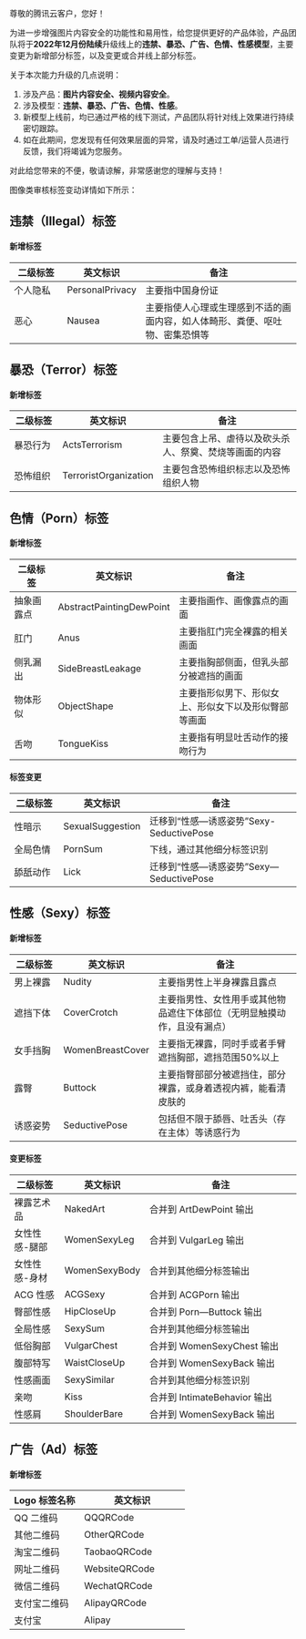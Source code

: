 尊敬的腾讯云客户，您好！ 

为进一步增强图片内容安全的功能性和易用性，给您提供更好的产品体验，产品团队将于**2022年12月份陆续**升级线上的**违禁、暴恐、广告、色情、性感模型**，主要变更为新增部分标签，以及变更或合并线上部分标签。

关于本次能力升级的几点说明：
1. 涉及产品：**图片内容安全、视频内容安全**。
2. 涉及模型：**违禁、暴恐、广告、色情、性感**。
3. 新模型上线前，均已通过严格的线下测试，产品团队将针对线上效果进行持续密切跟踪。
4. 如在此期间，您发现有任何效果层面的异常，请及时通过工单/运营人员进行反馈，我们将竭诚为您服务。
       
对此给您带来的不便，敬请谅解，非常感谢您的理解与支持！

图像类审核标签变动详情如下所示：


## 违禁（Illegal）标签
#### 新增标签
<table>
<thead>
<tr>
<th width="20%">二级标签</th>
<th width="20%">英文标识</th>
<th width="60%">备注</th>
</tr>
</thead>
<tbody><tr>
<td>个人隐私</td>
<td>PersonalPrivacy</td>
<td>主要指中国身份证</td>
</tr>
<tr>
<td>恶心</td>
<td>Nausea</td>
<td>主要指使人心理或生理感到不适的画面内容，如人体畸形、粪便、呕吐物、密集恐惧等</td>
</tr>
</tbody></table>

## 暴恐（Terror）标签
#### 新增标签
<table>
<thead>
<tr>
<th width="20%">二级标签</th>
<th width="20%">英文标识</th>
<th width="60%">备注</th>
</tr>
</thead>
<tbody><tr>
<td>暴恐行为</td>
<td>ActsTerrorism</td>
<td>主要包含上吊、虐待以及砍头杀人、祭奠、焚烧等画面的内容</td>
</tr>
<tr>
<td>恐怖组织</td>
<td>TerroristOrganization</td>
<td>主要包含恐怖组织标志以及恐怖组织人物</td>
</tr>
</tbody></table>

## 色情（Porn）标签
#### 新增标签
<table>
<thead>
<tr>
<th width="20%">二级标签</th>
<th width="20%">英文标识</th>
<th width="60%">备注</th>
</tr>
</thead>
<tbody><tr>
<td>抽象画露点</td>
<td>AbstractPaintingDewPoint</td>
<td>主要指画作、画像露点的画面</td>
</tr>
<tr>
<td>肛门</td>
<td>Anus</td>
<td>主要指肛门完全裸露的相关画面</td>
</tr>
<tr>
<td>侧乳漏出</td>
<td>SideBreastLeakage</td>
<td>主要指胸部侧面，但乳头部分被遮挡的画面</td>
</tr>
<tr>
<td>物体形似</td>
<td>ObjectShape</td>
<td>主要指形似男下、形似女上、形似女下以及形似臀部等画面</td>
</tr>
<tr>
<td>舌吻</td>
<td>TongueKiss</td>
<td>主要指有明显吐舌动作的接吻行为</td>
</tr>
</tbody></table>

#### 标签变更
<table>
<thead>
<tr>
<th width="20%">二级标签</th>
<th width="20%">英文标识</th>
<th width="60%">备注</th>
</tr>
</thead>
<tbody><tr>
<td>性暗示</td>
<td>SexualSuggestion</td>
<td>迁移到“性感—诱惑姿势”Sexy-SeductivePose</td>
</tr>
<tr>
<td>全局色情</td>
<td>PornSum</td>
<td>下线，通过其他细分标签识别</td>
</tr>
<tr>
<td>舔舐动作</td>
<td>Lick</td>
<td>迁移到“性感—诱惑姿势”Sexy—SeductivePose</td>
</tr>
</tbody></table>

## 性感（Sexy）标签
#### 新增标签
<table>
<thead>
<tr>
<th width="20%">二级标签</th>
<th width="20%">英文标识</th>
<th width="60%">备注</th>
</tr>
</thead>
<tbody><tr>
<td>男上裸露</td>
<td>Nudity</td>
<td>主要指男性上半身裸露且露点</td>
</tr>
<tr>
<td>遮挡下体</td>
<td>CoverCrotch</td>
<td>主要指男性、女性用手或其他物品遮住下体部位（无明显触摸动作，且没有漏点）</td>
</tr>
<tr>
<td>女手挡胸</td>
<td>WomenBreastCover</td>
<td>主要指无裸露，同时手或者手臂遮挡胸部，遮挡范围50%以上</td>
</tr>
<tr>
<td>露臀</td>
<td>Buttock</td>
<td>主要指臀部部分被遮挡住，部分裸露，或身着透视内裤，能看清皮肤的</td>
</tr>
<tr>
<td>诱惑姿势</td>
<td>SeductivePose</td>
<td>包括但不限于舔唇、吐舌头（存在主体）等诱惑行为</td>
</tr>
</tbody></table>

#### 变更标签
<table>
<thead>
<tr>
<th width="20%">二级标签</th>
<th width="20%">英文标识</th>
<th width="60%">备注</th>
</tr>
</thead>
<tbody><tr>
<td>裸露艺术品</td>
<td>NakedArt</td>
<td>合并到 ArtDewPoint 输出</td>
</tr>
<tr>
<td>女性性感-腿部</td>
<td>WomenSexyLeg</td>
<td>合并到 VulgarLeg 输出</td>
</tr>
<tr>
<td>女性性感-身材</td>
<td>WomenSexyBody</td>
<td>合并到其他细分标签输出</td>
</tr>
<tr>
<td>ACG 性感</td>
<td>ACGSexy</td>
<td>合并到 ACGPorn 输出</td>
</tr>
<tr>
<td>臀部性感</td>
<td>HipCloseUp</td>
<td>合并到 Porn—Buttock 输出</td>
</tr>
<tr>
<td>全局性感</td>
<td>SexySum</td>
<td>合并到其他细分标签输出</td>
</tr>
<tr>
<td>低俗胸部</td>
<td>VulgarChest</td>
<td>合并到 WomenSexyChest 输出</td>
</tr>
<tr>
<td>腹部特写</td>
<td>WaistCloseUp</td>
<td>合并到 WomenSexyBack 输出</td>
</tr>
<tr>
<td>性感画面</td>
<td>SexySimilar</td>
<td>合并到其他细分标签识别</td>
</tr>
<tr>
<td>亲吻</td>
<td>Kiss</td>
<td>合并到 IntimateBehavior 输出</td>
</tr>
<tr>
<td>性感肩</td>
<td>ShoulderBare</td>
<td>合并到 WomenSexyBack 输出</td>
</tr>
</tbody></table>

## 广告（Ad）标签

#### 新增标签
<table>
<thead>
<tr>
<th width="40%">Logo 标签名称</th>
<th width="60%">英文标识</th>
</tr>
</thead>
<tbody><tr>
<td>QQ 二维码</td>
<td>QQQRCode</td>
</tr>
<tr>
<td>其他二维码</td>
<td>OtherQRCode</td>
</tr>
<tr>
<td>淘宝二维码</td>
<td>TaobaoQRCode</td>
</tr>
<tr>
<td>网址二维码</td>
<td>WebsiteQRCode</td>
</tr>
<tr>
<td>微信二维码</td>
<td>WechatQRCode</td>
</tr>
<tr>
<td>支付宝二维码</td>
<td>AlipayQRCode</td>
</tr>
<tr>
<td>支付宝</td>
<td>Alipay</td>
</tr>
</tbody></table>


